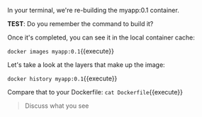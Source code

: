 In your terminal, we're re-building the myapp:0.1 container. 

**TEST**: Do you remember the command to build it?

Once it's completed, you can see it in the local container cache:

`docker images myapp:0.1`{{execute}}

Let's take a look at the layers that make up the image:

`docker history myapp:0.1`{{execute}}

Compare that to your Dockerfile: `cat Dockerfile`{{execute}}

> Discuss what you see
